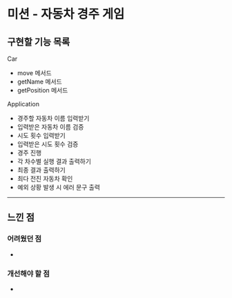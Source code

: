 # 미션 - 자동차 경주 게임

## 구현할 기능 목록

Car
- move 메서드
- getName 메서드
- getPosition 메서드

Application
- 경주할 자동차 이름 입력받기
- 입력받은 자동차 이름 검증
- 시도 횟수 입력받기
- 입력받은 시도 횟수 검증
- 경주 진행
- 각 차수별 실행 결과 출력하기
- 최종 결과 출력하기
- 최다 전진 자동차 확인
- 예외 상황 발생 시 에러 문구 출력

---

## 느낀 점

### 어려웠던 점

- 

### 개선해야 할 점

- 
